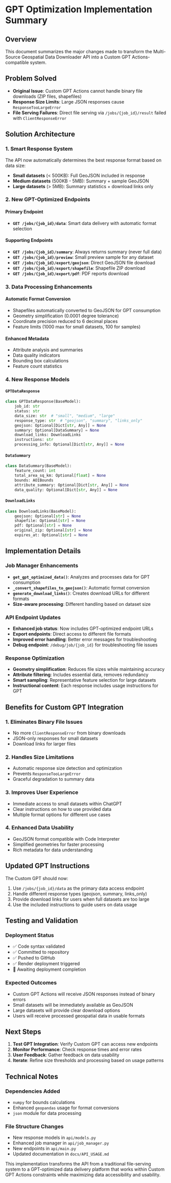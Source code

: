 # GPT Optimization Implementation Summary

## Overview
This document summarizes the major changes made to transform the Multi-Source Geospatial Data Downloader API into a Custom GPT Actions-compatible system.

## Problem Solved
- **Original Issue**: Custom GPT Actions cannot handle binary file downloads (ZIP files, shapefiles)
- **Response Size Limits**: Large JSON responses cause `ResponseTooLargeError`
- **File Serving Failures**: Direct file serving via `/jobs/{job_id}/result` failed with `ClientResponseError`

## Solution Architecture

### 1. Smart Response System
The API now automatically determines the best response format based on data size:

- **Small datasets** (< 500KB): Full GeoJSON included in response
- **Medium datasets** (500KB - 5MB): Summary + sample GeoJSON
- **Large datasets** (> 5MB): Summary statistics + download links only

### 2. New GPT-Optimized Endpoints

#### Primary Endpoint
- **`GET /jobs/{job_id}/data`**: Smart data delivery with automatic format selection

#### Supporting Endpoints
- **`GET /jobs/{job_id}/summary`**: Always returns summary (never full data)
- **`GET /jobs/{job_id}/preview`**: Small preview sample for any dataset
- **`GET /jobs/{job_id}/export/geojson`**: Direct GeoJSON file download
- **`GET /jobs/{job_id}/export/shapefile`**: Shapefile ZIP download
- **`GET /jobs/{job_id}/export/pdf`**: PDF reports download

### 3. Data Processing Enhancements

#### Automatic Format Conversion
- Shapefiles automatically converted to GeoJSON for GPT consumption
- Geometry simplification (0.0001 degree tolerance)
- Coordinate precision reduced to 6 decimal places
- Feature limits (1000 max for small datasets, 100 for samples)

#### Enhanced Metadata
- Attribute analysis and summaries
- Data quality indicators
- Bounding box calculations
- Feature count statistics

### 4. New Response Models

#### `GPTDataResponse`
```python
class GPTDataResponse(BaseModel):
    job_id: str
    status: str
    data_size: str  # "small", "medium", "large"
    response_type: str  # "geojson", "summary", "links_only"
    geojson: Optional[Dict[str, Any]] = None
    summary: Optional[DataSummary] = None
    download_links: DownloadLinks
    instructions: str
    processing_info: Optional[Dict[str, Any]] = None
```

#### `DataSummary`
```python
class DataSummary(BaseModel):
    feature_count: int
    total_area_sq_km: Optional[float] = None
    bounds: AOIBounds
    attribute_summary: Optional[Dict[str, Any]] = None
    data_quality: Optional[Dict[str, Any]] = None
```

#### `DownloadLinks`
```python
class DownloadLinks(BaseModel):
    geojson: Optional[str] = None
    shapefile: Optional[str] = None
    pdf: Optional[str] = None
    original_zip: Optional[str] = None
    expires_at: Optional[str] = None
```

## Implementation Details

### Job Manager Enhancements
- **`get_gpt_optimized_data()`**: Analyzes and processes data for GPT consumption
- **`_convert_shapefiles_to_geojson()`**: Automatic format conversion
- **`generate_download_links()`**: Creates download URLs for different formats
- **Size-aware processing**: Different handling based on dataset size

### API Endpoint Updates
- **Enhanced job status**: Now includes GPT-optimized endpoint URLs
- **Export endpoints**: Direct access to different file formats
- **Improved error handling**: Better error messages for troubleshooting
- **Debug endpoint**: `/debug/job/{job_id}` for troubleshooting file issues

### Response Optimization
- **Geometry simplification**: Reduces file sizes while maintaining accuracy
- **Attribute filtering**: Includes essential data, removes redundancy
- **Smart sampling**: Representative feature selection for large datasets
- **Instructional content**: Each response includes usage instructions for GPT

## Benefits for Custom GPT Integration

### 1. Eliminates Binary File Issues
- No more `ClientResponseError` from binary downloads
- JSON-only responses for small datasets
- Download links for larger files

### 2. Handles Size Limitations
- Automatic response size detection and optimization
- Prevents `ResponseTooLargeError`
- Graceful degradation to summary data

### 3. Improves User Experience
- Immediate access to small datasets within ChatGPT
- Clear instructions on how to use provided data
- Multiple format options for different use cases

### 4. Enhanced Data Usability
- GeoJSON format compatible with Code Interpreter
- Simplified geometries for faster processing
- Rich metadata for data understanding

## Updated GPT Instructions

The Custom GPT should now:
1. Use `/jobs/{job_id}/data` as the primary data access endpoint
2. Handle different response types (geojson, summary, links_only)
3. Provide download links for users when full datasets are too large
4. Use the included instructions to guide users on data usage

## Testing and Validation

### Deployment Status
- ✅ Code syntax validated
- ✅ Committed to repository
- ✅ Pushed to GitHub
- ✅ Render deployment triggered
- 🔄 Awaiting deployment completion

### Expected Outcomes
- Custom GPT Actions will receive JSON responses instead of binary errors
- Small datasets will be immediately available as GeoJSON
- Large datasets will provide clear download options
- Users will receive processed geospatial data in usable formats

## Next Steps

1. **Test GPT Integration**: Verify Custom GPT can access new endpoints
2. **Monitor Performance**: Check response times and error rates
3. **User Feedback**: Gather feedback on data usability
4. **Iterate**: Refine size thresholds and processing based on usage patterns

## Technical Notes

### Dependencies Added
- `numpy` for bounds calculations
- Enhanced `geopandas` usage for format conversions
- `json` module for data processing

### File Structure Changes
- New response models in `api/models.py`
- Enhanced job manager in `api/job_manager.py`
- New endpoints in `api/main.py`
- Updated documentation in `docs/API_USAGE.md`

This implementation transforms the API from a traditional file-serving system to a GPT-optimized data delivery platform that works within Custom GPT Actions constraints while maximizing data accessibility and usability. 